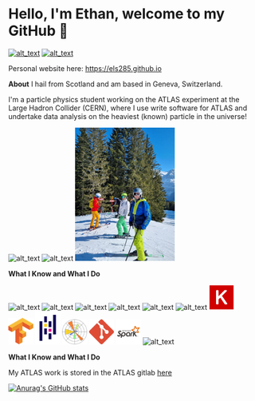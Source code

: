 # Hello, I'm Ethan, welcome to my GitHub 👋

[<img alt="alt_text" width="40px" src="https://user-images.githubusercontent.com/68130081/147861059-29980557-3b1e-4db8-81ed-95b6121f61dc.png" />](https://www.linkedin.com/in/ethan-simpson-986215a7/)
[<img alt="alt_text" width="40px" src="https://user-images.githubusercontent.com/68130081/147861455-606c2c56-a427-4abc-90b3-94453dd4b183.png" />](https://stackoverflow.com/users/16390696/ethan-simpson)


Personal website here: https://els285.github.io

**About**
I hail from Scotland and am based in Geneva, Switzerland.

I'm a particle physics student working on the ATLAS experiment at the Large Hadron Collider (CERN), where I use write software for ATLAS and undertake data analysis on the heaviest (known) particle in the universe!

<p float="left">
     <img alt="alt_text" width="200px" src="https://user-images.githubusercontent.com/68130081/169854163-2ced4257-b539-4946-a1cd-06eac7ce0d81.jpg" />
          <img alt="alt_text" width="400px" src="https://user-images.githubusercontent.com/68130081/147861228-f0680d4b-599b-49e3-9afc-c8b58910ed6a.png" />
          <img alt="alt_text" width="200px" src="https://github.com/els285/els285/blob/main/images/3b362238-636b-4ec7-86d0-619e3836dcd1.jpg" />
</p>

**What I Know and What I Do**

<img alt="alt_text" width="50px"
src="https://user-images.githubusercontent.com/68130081/147861441-417743b8-2f05-4fa5-8637-66ff53670ace.png"
/>  <img alt="alt_text" width="50px"
 src="https://user-images.githubusercontent.com/68130081/147861627-9e5a46b8-12cf-457c-8133-34ae55a8718a.png"
 />  <img alt="alt_text" width="50px"
 src="https://user-images.githubusercontent.com/68130081/147861642-4e722dcc-46e1-493e-8f23-9617ad676dc7.png"
 />  <img alt="alt_text" width="50px"
  src="https://user-images.githubusercontent.com/68130081/147861654-7c1c8e11-0709-4393-b29f-099b40cb1270.png"
  />  <img alt="alt_text" width="50px" src="https://user-images.githubusercontent.com/68130081/199774439-c1bd4fd7-e9dc-43f5-9989-5e9f10fb519d.png"/>  <img alt="alt_text" width="50px" src="https://user-images.githubusercontent.com/68130081/199776353-f0654232-d4ad-4c84-b4f5-1afab7b8fdd9.png" />  <img alt="alt_text" width="50px" src="https://github.com/els285/els285/blob/main/images/1200px-Keras_logo.svg.png" />  <img alt="alt_text" width="50px" src="https://github.com/els285/els285/blob/main/images/Tensorflow_logo.svg.png" />  <img alt="alt_text" width="50px" src="https://github.com/els285/els285/blob/main/images/1200px-Pandas_mark.svg.png" />  <img alt="alt_text" width="50px" src="https://github.com/els285/els285/blob/main/images/Created_with_Matplotlib-logo.svg.png" /> <img alt="alt_text" width="50px" src="https://github.com/els285/els285/blob/main/images/5847f981cef1014c0b5e48be.png" />  <img alt="alt_text" width="50px" src="https://github.com/els285/els285/blob/main/images/spark_logo.png" />  <img alt="alt_text" width="50px"
  src="https://user-images.githubusercontent.com/68130081/231828359-8a71549f-1564-46cc-8f62-b8d50bb847de.png"
  /> 
  
     

**What I Know and What I Do**     
     
My ATLAS work is stored in the ATLAS gitlab [here](https://gitlab.cern.ch/esimpson)


[![Anurag's GitHub stats](https://github-readme-stats.vercel.app/api?username=els285)](https://github.com/anuraghazra/github-readme-stats)
<!-- [![Top Langs](https://github-readme-stats.vercel.app/api/top-langs/?username=els285&hide=hide=jupyter%20notebook)](https://github.com/anuraghazra/github-readme-stats) -->


<!--Find me on [LinkedIn](https://www.linkedin.com/in/ethan-simpson-986215a7/)

[![name](https://user-images.githubusercontent.com/68130081/147861059-29980557-3b1e-4db8-81ed-95b6121f61dc.png)](https://www.linkedin.com/in/ethan-simpson-986215a7/)

![](https://www.linkedin.com/in/ethan-simpson-986215a7/)

![](https://img.shields.io/badge/<WORD_ON_LEFT>-<WORD_ON_RIGHT>-informational?style=flat&logo=<LOGO_NAME>&logoColor=white&color=2bbc8a)-->

<!--
**ethansimpson285/ethansimpson285** is a ✨ _special_ ✨ repository because its `README.md` (this file) appears on your GitHub profile.

Here are some ideas to get you started:

- 🔭 I’m currently working on ...
- 🌱 I’m currently learning ...
- 👯 I’m looking to collaborate on ...
- 🤔 I’m looking for help with ...
- 💬 Ask me about ...
- 📫 How to reach me: ...
- 😄 Pronouns: ...
- ⚡ Fun fact: ...
-->
<!-- <p><img align="centre" src="https://github-readme-stats.vercel.app/api/top-langs?username=ethansimpson285&show_icons=true&locale=en&layout=compact&theme=dark" alt="ethansimpson285" /></p>

<p>&nbsp;<img align="center" src="https://github-readme-stats.vercel.app/api?username=ethansimpson285&show_icons=true&locale=en" alt="ethansimpson285" /></p> --> 
